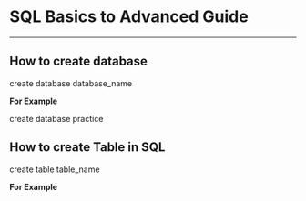 # **SQL Basics to Advanced Guide**
---
## How to create database

create database database_name

**For Example**

create database practice

## How to create Table in SQL

create table table_name

**For Example**